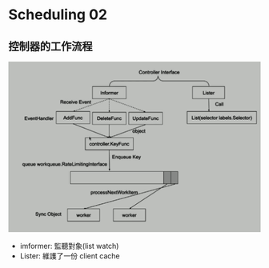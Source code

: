 # Scheduling 02

## 控制器的工作流程

![控制器的工作流程](pic/控制器的工作流程.png)

- imformer: 監聽對象(list watch)
- Lister: 維護了一份 client cache
